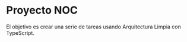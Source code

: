 # Proyecto NOC 

El objetivo es crear una serie de tareas usando Arquitectura Limpia con TypeScript.


